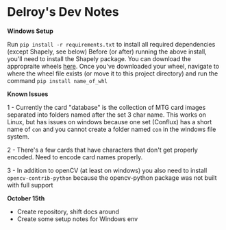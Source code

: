 # Delroy's Dev Notes

**Windows Setup**

Run `pip install -r requirements.txt` to install all required dependencies (except Shapely, see below)
Before (or after) running the above install, you'll need to install the Shapely package. You can download the appropraite wheels [here](https://www.lfd.uci.edu/~gohlke/pythonlibs/#shapely).
Once you've downloaded your wheel, navigate to where the wheel file exists (or move it to this project directory) and run the command `pip install name_of_whl`

**Known Issues**

1 - Currently the card "database" is the collection of MTG card images separated into folders named after the set 3 char name. This works on Linux, but has issues on windows because one set (Conflux) has a short name of `con` and you cannot create a folder named `con` in the windows file system.

2 - There's a few cards that have characters that don't get properly encoded. Need to encode card names properly.

3 - In addition to openCV (at least on windows) you also need to install `opencv-contrib-python` because the opencv-python package was not built with full support

**October 15th**
- Create repository, shift docs around
- Create some setup notes for Windows env